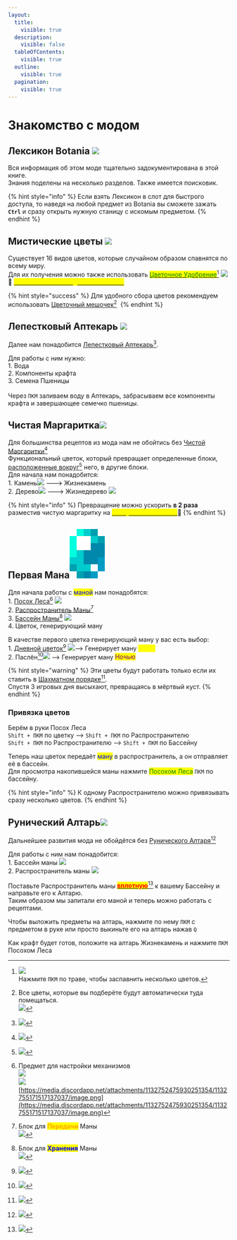 ```yaml
---
layout:
  title:
    visible: true
  description:
    visible: false
  tableOfContents:
    visible: true
  outline:
    visible: true
  pagination:
    visible: true
---
```


# Знакомство с модом

## Лексикон Botania ![](https://media.discordapp.net/attachments/1132752657367449731/1132756836530012190/dc6274398284d72f.png)

Вся информация об этом моде тщательно задокументирована в этой книге. \
Знания поделены на несколько разделов. Также имеется поисковик.

{% hint style="info" %}
Если взять Лексикон в слот для быстрого доступа, то наведя на любой предмет из Botania вы сможете зажать **`Ctrl`** и сразу открыть нужную станицу с искомым предметом.
{% endhint %}

## Мистические цветы ![](https://cdn.discordapp.com/attachments/1125896171848732772/1126284817307271218/Mystical\_Flower.gif)

Существует 16 видов цветов, которые случайном образом спавнятся по всему миру.\
Для их получения можно также использовать [<mark style="color:green;">Цветочное Удобрение</mark>](#user-content-fn-1)[^1] ![](https://media.discordapp.net/attachments/1132752657367449731/1132758408974581820/6b59971d3e1ec6fc.png) \
:pushpin: [<mark style="color:yellow;">**`Способ бесконечной добычи лепестков`**</mark>](../interesno-znat/botania.md#beskonechnaya-dobycha-lepestkov)&#x20;

{% hint style="success" %}
Для удобного сбора цветов рекомендуем использовать [Цветочный мешочек](#user-content-fn-2)[^2] <img src="https://media.discordapp.net/attachments/1132752657367449731/1132758486263017612/64839bcf4047f195.png" alt="" data-size="original">
{% endhint %}

## Лепестковый Аптекарь ![](https://media.discordapp.net/attachments/1132756596280262778/1132756793710346240/44e4eb129800d6f3.png)

Далее нам понадобится [Лепестковый Аптекарь](#user-content-fn-3)[^3].

Для работы с ним нужно:\
1\. Вода <img src="https://media.discordapp.net/attachments/1132757208694796420/1132757459002470501/Grid_Water_Bucket_Minecraft.png" alt="" data-size="line">\
2\. Компоненты крафта<img src="https://media.discordapp.net/attachments/1132752657367449731/1132754218634203228/petal.png" alt="" data-size="line">\
3\. Семена Пшеницы<img src="https://media.discordapp.net/attachments/1132757208694796420/1132757445358407781/Item_Seeds.png" alt="" data-size="line">\
\
Через `ПКМ` заливаем воду в Аптекарь, забрасываем все компоненты крафта и завершающее семечко пшеницы.

## Чистая Маргаритка![](https://media.discordapp.net/attachments/1132752267045511329/1132757865879322705/3feae18b6bd62f93.png)

Для большинства рецептов из мода нам не обойтись без [Чистой Маргаритки](#user-content-fn-4)[^4]\
Функциональный цветок, который превращает определенные блоки, [расположенные вокруг](#user-content-fn-5)[^5] него, в другие блоки.\
Для начала нам понадобится:\
1\. Камень![](https://media.discordapp.net/attachments/1132757183579308114/1132757501423665262/Grid\_Stone.png) ---> Жизнекамень<img src="https://media.discordapp.net/attachments/1132756596280262778/1132758133312327710/7e9b795737efe81a.png" alt="" data-size="original"> \
2\. Дерево![](https://media.discordapp.net/attachments/1132757183579308114/1132757490807885906/Grid\_Oak\_Wood.png) ---> Жизнедерево ![](https://media.discordapp.net/attachments/1132756596280262778/1132758151381389373/ac0b8a3829ee2320.png)

{% hint style="info" %}
Превращение можно ускорить **в 2 раза** разместив чистую маргаритку на [<mark style="color:yellow;">**Зачарованной Почве**</mark>](../interesno-znat/botania.md#zacharovannaya-pochva):pushpin:
{% endhint %}

## Первая Мана<img src="../.gitbook/assets/Mana.png" alt="" data-size="line">

Для начала работы с <mark style="color:blue;">маной</mark> нам понадобятся:\
1\. [Посох Леса](#user-content-fn-6)[^6] ![](https://cdn.discordapp.com/attachments/1132752515776135289/1132761510423298158/Posoh\_Lesa.gif)\
2\. [Распространитель Маны](#user-content-fn-7)[^7] <img src="https://media.discordapp.net/attachments/1132756596280262778/1132763907744858182/592256fa986ca7ed.png" alt="" data-size="original">\
3\. [Бассейн Маны](#user-content-fn-8)[^8] ![](https://media.discordapp.net/attachments/1132756596280262778/1132764294849773701/4c53cc01f5e93ffe.png)\
4\. Цветок, генерирующий ману

В качестве первого цветка генерирующий ману у вас есть выбор:\
1\. [Дневной цветок](#user-content-fn-9)[^9] ![](https://media.discordapp.net/attachments/1132752267045511329/1132764426009845800/44ef96684b405138.png)--> Генерирует ману <mark style="color:yellow;">Днём</mark>\
2\. Паслён[^10]![](https://ftbwiki.org/images/b/be/Grid\_Nightshade.png) --> Генерирует ману <mark style="color:purple;">Ночью</mark>&#x20;

{% hint style="warning" %}
Эти цветы будут работать только если их ставить в [Шахматном порядке](#user-content-fn-11)[^11].\
Спустя 3 игровых дня высыхают, превращаясь в мёртвый куст.
{% endhint %}

### Привязка цветов

Берём в руки Посох Леса <img src="https://cdn.discordapp.com/attachments/1132752515776135289/1132761510423298158/Posoh_Lesa.gif" alt="" data-size="line">\
`Shift + ПКМ` по цветку --> `Shift + ПКМ` по Распространителю\
`Shift + ПКМ` по Распространителю --> `Shift + ПКМ` по Бассейну

Теперь наш цветок передаёт <mark style="color:blue;">ману</mark> в распространитель, а он отправляет её в бассейн.\
Для просмотра накопившейся маны нажмите <mark style="color:green;">Посохом Леса</mark> `ПКМ` по бассейну.

{% hint style="info" %}
К одному Распространителю можно привязывать сразу несколько цветов.
{% endhint %}

## Рунический Алтарь![](https://media.discordapp.net/attachments/1132756596280262778/1133008573895557120/ff558c8ca91016cd.png)

Дальнейшее развития мода не обойдётся без [Рунического Алтаря](#user-content-fn-12)[^12]

Для работы с ним нам понадобится:\
1\. Бассейн маны ![](https://media.discordapp.net/attachments/1132756596280262778/1132764294849773701/4c53cc01f5e93ffe.png)\
2\. Распространитель маны ![](https://media.discordapp.net/attachments/1132756596280262778/1132763907744858182/592256fa986ca7ed.png)

Поставьте Распространитель маны [<mark style="color:red;">**вплотную**</mark>](#user-content-fn-13)[^13] к вашему Бассейну и направьте его к Алтарю.\
Таким образом мы запитали его маной и теперь можно работать с рецептами.

Чтобы выложить предметы на алтарь, нажмите по нему `ПКМ` с предметом в руке или просто выкиньте его на алтарь нажав `Q`&#x20;

Как крафт будет готов, положите на алтарь Жизнекамень и нажмите `ПКМ` Посохом Леса

[^1]: ![](https://media.discordapp.net/attachments/1132752475930251354/1132754152322244710/Screenshot\_1.png)\
    Нажмите `ПКМ` по траве, чтобы заспавнить несколько цветов.

[^2]: Все цветы, которые вы подберёте будут автоматически туда помещаться.\
    ![](https://media.discordapp.net/attachments/1132752475930251354/1132755246318366750/image.png)

[^3]: ![](https://media.discordapp.net/attachments/1132752475930251354/1132754306030915674/Screenshot\_2.png)

[^4]: ![](https://media.discordapp.net/attachments/1125896171848732772/1126524413668495461/Screenshot\_3.png)

[^5]: ![](https://media.discordapp.net/attachments/1125896171848732772/1126552620828459008/-2.png)

[^6]: Предмет для настройки механизмов \
    ![](https://media.discordapp.net/attachments/1132752475930251354/1132755154962239568/image.png)\
    ![](https://media.discordapp.net/attachments/1132752475930251354/1132755171517137037/image.png)[https://media.discordapp.net/attachments/1132752475930251354/1132755171517137037/image.png](https://media.discordapp.net/attachments/1132752475930251354/1132755171517137037/image.png)

[^7]: Блок для <mark style="color:orange;">**Передачи**</mark> Маны\
    ![](https://media.discordapp.net/attachments/1132752475930251354/1132755103355510834/image.png)

[^8]: Блок для <mark style="color:blue;">**Хранения**</mark> Маны\
    ![](https://media.discordapp.net/attachments/1132752475930251354/1132755142039576608/image.png)

[^9]: ![](https://media.discordapp.net/attachments/1132752475930251354/1132755190139863141/image.png)

[^10]: ![](https://media.discordapp.net/attachments/1132752475930251354/1132755207667851374/image.png)

[^11]: ![](https://media.discordapp.net/attachments/1125896171848732772/1126902616341880832/-1.png)

[^12]: ![](https://media.discordapp.net/attachments/1132752475930251354/1132755265574404286/image.png)

[^13]: ![](https://media.discordapp.net/attachments/1125896171848732772/1128647790185164841/-1.png)
